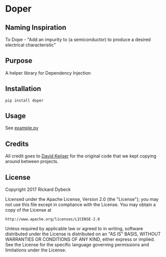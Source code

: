 # Doper

## Naming Inspiration
To Dope - "Add an impurity to (a semiconductor) to produce a desired electrical characteristic"

## Purpose
A helper library for Dependency Injection

## Installation

    pip install doper

## Usage
See [example.py](examples/example.py)


## Credits
All credit goes to [David Keijser](https://github.com/keis/) for the original code that we kept copying around between projects.

## License

Copyright 2017 Rickard Dybeck

Licensed under the Apache License, Version 2.0 (the "License");
you may not use this file except in compliance with the License.
You may obtain a copy of the License at

    http://www.apache.org/licenses/LICENSE-2.0

Unless required by applicable law or agreed to in writing, software
distributed under the License is distributed on an "AS IS" BASIS,
WITHOUT WARRANTIES OR CONDITIONS OF ANY KIND, either express or implied.
See the License for the specific language governing permissions and
limitations under the License.
